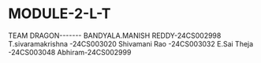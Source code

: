 # MODULE-2-L-T
TEAM  DRAGON-------
BANDYALA.MANISH REDDY-24CS002998
T.sivaramakrishna -24CS003020
Shivamani Rao -24CS003032
E.Sai Theja -24CS003048
Abhiram-24CS002999
